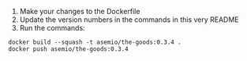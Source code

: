 1. Make your changes to the Dockerfile
2. Update the version numbers in the commands in this very README
3. Run the commands:

```
docker build --squash -t asemio/the-goods:0.3.4 .
docker push asemio/the-goods:0.3.4
```
